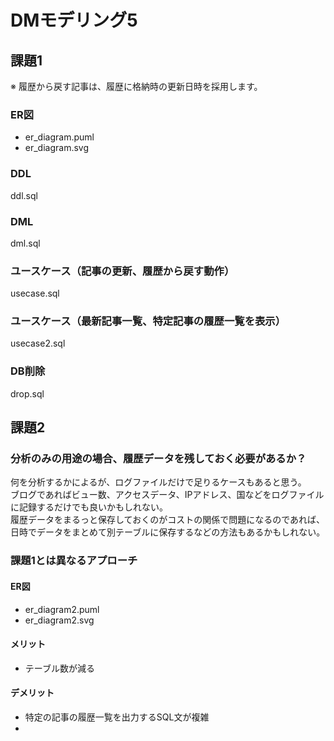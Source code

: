 # DMモデリング5
## 課題1

※ 履歴から戻す記事は、履歴に格納時の更新日時を採用します。

### ER図
- er_diagram.puml
- er_diagram.svg

### DDL
ddl.sql

### DML
dml.sql

### ユースケース（記事の更新、履歴から戻す動作）
usecase.sql

### ユースケース（最新記事一覧、特定記事の履歴一覧を表示）
usecase2.sql

### DB削除
drop.sql


## 課題2

### 分析のみの用途の場合、履歴データを残しておく必要があるか？
何を分析するかによるが、ログファイルだけで足りるケースもあると思う。<br>
ブログであればビュー数、アクセスデータ、IPアドレス、国などをログファイルに記録するだけでも良いかもしれない。<br>
履歴データをまるっと保存しておくのがコストの関係で問題になるのであれば、日時でデータをまとめて別テーブルに保存するなどの方法もあるかもしれない。

### 課題1とは異なるアプローチ
#### ER図
- er_diagram2.puml
- er_diagram2.svg

#### メリット
- テーブル数が減る

#### デメリット
- 特定の記事の履歴一覧を出力するSQL文が複雑
- 

